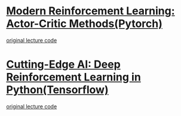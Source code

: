 # [Modern Reinforcement Learning: Actor-Critic Methods(Pytorch)](https://www.udemy.com/course/actor-critic-methods-from-paper-to-code-with-pytorch/)
[original lecture code](https://github.com/philtabor/Actor-Critic-Methods-Paper-To-Code)

# [Cutting-Edge AI: Deep Reinforcement Learning in Python(Tensorflow)](https://www.udemy.com/course/cutting-edge-artificial-intelligence/)
[original lecture code](https://github.com/lazyprogrammer/machine_learning_examples)